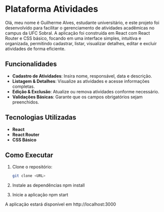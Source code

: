 # Plataforma Atividades

Olá, meu nome é Guilherme Alves, estudante universitário, e este projeto foi desenvolvido para facilitar o gerenciamento de atividades acadêmicas no campus da UFC Sobral. A aplicação foi construída em React com React Router e CSS básico, focando em uma interface simples, intuitiva e organizada, permitindo cadastrar, listar, visualizar detalhes, editar e excluir atividades de forma eficiente.

## Funcionalidades
- **Cadastro de Atividades**: Insira nome, responsável, data e descrição.
- **Listagem & Detalhes**: Visualize as atividades e acesse informações completas.
- **Edição & Exclusão**: Atualize ou remova atividades conforme necessário.
- **Validações Básicas**: Garante que os campos obrigatórios sejam preenchidos.

## Tecnologias Utilizadas
- **React**
- **React Router**
- **CSS Básico**

## Como Executar
1. Clone o repositório:
   ```bash
   git clone <URL>


1. Instale as dependências
   npm install

2. Inicie a aplicação
   npm start

A aplicação estará disponível em http://localhost:3000
